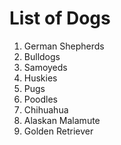 # List of Dogs
<ol>
    <li>German Shepherds</li>
    <li>Bulldogs</li>
    <li>Samoyeds</li>
    <li>Huskies</li>
    <li>Pugs</li>
    <li>Poodles</li>
    <li>Chihuahua</li>
    <li>Alaskan Malamute</li>
    <li>Golden Retriever</li>
</ol>